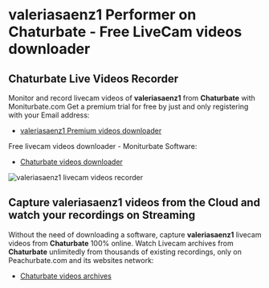 # valeriasaenz1 Performer on Chaturbate - Free LiveCam videos downloader

## Chaturbate Live Videos Recorder

Monitor and record livecam videos of **valeriasaenz1** from **Chaturbate** with Moniturbate.com
Get a premium trial for free by just and only registering with your Email address:
* [valeriasaenz1 Premium videos downloader](https://moniturbate.com/request-demo-licence-key.html)

Free livecam videos downloader - Moniturbate Software:
* [Chaturbate videos downloader](https://moniturbate.com/moniturbate-download-software.html)

![valeriasaenz1 livecam videos recorder](https://peachurnet.com/templates/moniturbate-software.png)


## Capture valeriasaenz1 videos from the Cloud and watch your recordings on Streaming

Without the need of downloading a software, capture **valeriasaenz1** livecam videos from **Chaturbate** 100% online.
Watch Livecam archives from **Chaturbate** unlimitedly from thousands of existing recordings, only on Peachurbate.com and its websites network:
* [Chaturbate videos archives](https://peachurnet.com/)